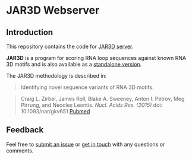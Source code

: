 # JAR3D Webserver

## Introduction

This repository contains the code for [JAR3D server](http://rna.bgsu.edu/jar3d).

**JAR3D** is a program for scoring RNA loop sequences against known RNA 3D motifs and is also available as a [standalone version](https://github.com/BGSU-RNA/JAR3D).

The JAR3D methodology is described in:

> Identifying novel sequence variants of RNA 3D motifs.

> Craig L. Zirbel, James Roll, Blake A. Sweeney, Anton I. Petrov, Meg Pirrung, and Neocles Leontis.
>*Nucl. Acids Res. (2015)* doi: 10.1093/nar/gkv651
>[Pubmed](http://www.ncbi.nlm.nih.gov/pubmed/26130723)

## Feedback

Feel free to [submit an issue](./issues) or [get in touch](http://www.bgsu.edu/research/rna/contact-us.html) with any questions or comments.
